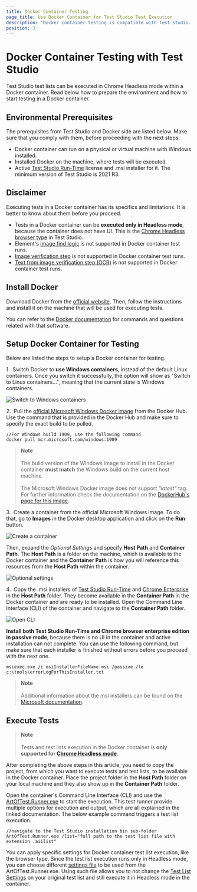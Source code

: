 ```yaml
---
title: Docker Container Testing
page_title: Use Docker Container for Test Studio Test Execution
description: "Docker container testing is compatible with Test Studio. Execute Test Studio tests in a Docker container. Headless test execution of Test Studio tests in Docker container."
position: 3
---
```

# Docker Container Testing with Test Studio

Test Studio test lists can be executed in Chrome Headless mode within a Docker container. Read below how to prepare the environment and how to start testing in a Docker container.

## Environmental Prerequisites

The prerequisites from Test Studio and Docker side are listed below. Make sure that you comply with them, before proceeding with the next steps.

* Docker container can run on a physical or virtual machine with Windows installed. 
* Installed Docker on the machine, where tests will be executed.
* Active <a href="/test-studio-editions#test-studio-run-time-add-on" target="_blank">Test Studio Run-Time</a> license and .msi installer for it. The minimum version of Test Studio is 2021 R3.

## Disclaimer

Executing tests in a Docker container has its specifics and limitations. It is better to know about them before you proceed.

* Tests in a Docker container can be __executed only in Headless mode__, because the container does not have UI. This is the <a href="/automated-tests/headless/headless-test-execution" target="_blank">Chrome Headless browser type</a> in Test Studio.
* Element's <a href="/automated-tests/elements/find-element-by-image" target="_blank">image find logic</a> is not supported in Docker container test runs.
* <a href="/features/recorder/advanced-recording-tools/element-steps/verifications/image-verification" target="_blank">Image verification step</a> is not supported in Docker container test runs. 
* <a href="/features/recorder/advanced-recording-tools/element-steps/verifications/text-from-image" target="_blank">Text from image verification step (OCR)</a> is not supported in Docker container test runs.

## Install Docker

Download Docker from the <a href="https://www.docker.com/get-started" target="_blank">official website</a>. Then, follow the instructions and install it on the machine that will be used for executing tests.

You can refer to the <a href="https://docs.docker.com/get-started/" target="_blank">Docker documentation</a> for commands and questions related with that software.

## Setup Docker Container for Testing

Below are listed the steps to setup a Docker container for testing.

1.&nbsp; Switch Docker to __use Windows containers__, instead of the default Linux containers. Once you switch it successfully, the option will show as "Switch to Linux containers...", meaning that the current state is Windows containers.

![Switch to Windows containers][1]

2.&nbsp; Pull the <a href="https://hub.docker.com/_/microsoft-windows" target="_blank">official Microsoft Windows Docker image</a> from the Docker Hub. Use the command that is provided in the Docker Hub and make sure to specify the exact build to be pulled.

```
//For Windows build 1909, use the following command
docker pull mcr.microsoft.com/windows:1909
```

> __Note__
> <br>
> <br>
> The build version of the Windows image to install in the Docker container __must match__ the Windows build on the current host machine.
> <br>
> <br>
> The Microsoft Windows Docker image does not support _"latest"_ tag. For further information check the documentation on the <a href="https://hub.docker.com/_/microsoft-windows" target="_blank">DockerHub's page for this image</a>.

3.&nbsp; Create a container from the official Microsoft Windows image. To do that, go to **Images** in the Docker desktop application and click on the **Run** button.

![Create a container][2]

Then, expand the _Optional Settings_ and specify **Host Path** and **Container Path**. The **Host Path** is a folder on the machine, which is available to the Docker container and the **Container Path** is how you will reference this resources from the **Host Path** within the container.

![Optional settings][3]

4.&nbsp; Copy the .msi installers of <a href="https://www.telerik.com/account/product-download?product=TESTSTUDIORUNTIME" target="_blank">Test Studio Run-Time</a> and <a href="https://chromeenterprise.google/browser/download/#windows-tab" target="_blank">Chrome Enterprise</a> in the **Host Path** folder. They become available in the **Container Path** in the Docker container and are ready to be installed. Open the Command Line Interface (CLI) of the container and navigate to the **Container Path** folder.

![Open CLI][4]

__Install both Test Studio Run-Time and Chrome browser enterprise edition in passive mode__, because there is no UI in the container and active installation can not complete. You can use the following command, but make sure that each installer is finished without errors before you proceed with the next one.

```
msiexec.exe /i msiInstallerFileName.msi /passive /le c:\tools\errorLogForThisInstaller.txt
```

> __Note__
> <br>
> <br>
> Additional information about the msi installers can be found on the <a href="https://docs.microsoft.com/en-us/windows-server/administration/windows-commands/msiexec" target="_blank">Microsoft documentation</a>.

## Execute Tests

> __Note__
> <br>
> <br>
> Tests and test lists execution in the Docker container is __only supported for <a href="/automated-tests/headless/headless-test-execution" target="_blank">Chrome Headless mode</a>__.

After completing the above steps in this article, you need to copy the project, from which you want to execute tests and test lists, to be available in the Docker container. Place the project folder in the **Host Path** folder on your local machine and they also show up in the **Container Path** folder.

Open the container's Command Line Interface (CLI) and use the <a href="/features/test-runners/artoftest-runner" target="_blank">ArtOfTest.Runner.exe</a> to start the execution. This test runner provide multiple options for execution and output, which are all explained in the linked documentation. The below example command triggers a test list execution.

```
//navigate to the Test Studio installation bin sub-folder
ArtOfTest.Runner.exe /list="full path to the test list file with extension .aiilist"
```

You can apply specific settings for Docker container test list execution, like the browser type. Since the test list execution runs only in Headless mode, you can choose different <a href="/features/test-runners/artoftest-runner#settings-option" target="_blank">settings file</a> to be used from the ArtOfTest.Runner.exe. Using such file allows you to not change the <a href="/features/test-lists/test-list-settings" target="_blank">Test List Settings</a> on your original test list and still execute it in Headless mode in the container.

[1]: /img/advanced-topics/build-server/docker-container-testing/fig1.png
[2]: /img/advanced-topics/build-server/docker-container-testing/fig2.png
[3]: /img/advanced-topics/build-server/docker-container-testing/fig3.png
[4]: /img/advanced-topics/build-server/docker-container-testing/fig4.png